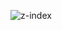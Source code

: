 ![z-index](https://user-images.githubusercontent.com/116260619/213386313-c94424e3-f136-43b8-a9ae-6c0222b8f095.png)

<!doctype html>

<html lang="ko">

    <head>

        <meta charset="utf-8">

        <title>CSS</title>

        <style>

            div {

                width: 100px;

                height: 100px;

                position: absolute;

            }

            div.x {

                background-color: #2196F3;

                top: 20px;

                left: 000px;

                z-index: 1;

            }

            div.y {

                background-color: #1976D2;

                top: 50px;

                left: 60px;

                border-radius: 50%;

            }

            div.z {

                top: 80px;

                left: 30px;

                width: 0;

                height: 0;

                 border-bottom: 50px solid transparent;

                 border-top: 50px solid transparent;

                 border-left: 70px solid skyblue;

                border-right: 70px solid transparent;

            }

            div.xx {

                background-color: #F44336;

                top: 30px;

                left: 50px;

            }

            div.yy {

                background-color: #D32F2F;

                top: 60px;

                left: 110px;

                border-radius: 50%;

                z-index: 1;

            }

            div.zz {

                width: 0;

                height: 0;

                 border-bottom: 50px solid transparent;

                 border-top: 50px solid transparent;

                 border-left: 70px solid red;

                border-right: 70px solid transparent;

                top: 90px;

                left: 70px;

            }

        </style>

    </head>

    <body>

        <div class="x"></div>

        <div class="y"></div>

        <div class="z">

            <div class="xx"></div>

            <div class="yy"></div>

            <div class="zz"></div>

        </div>

    </body>

</html>
